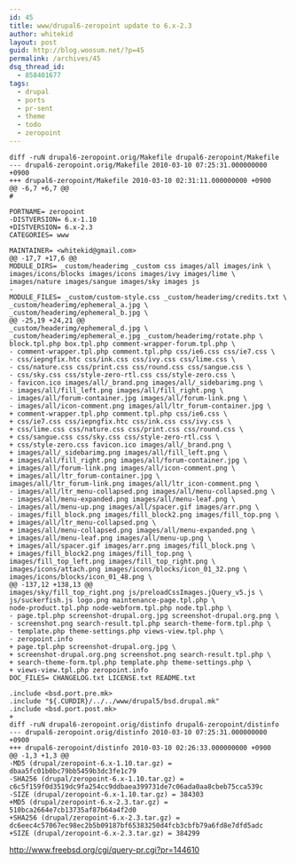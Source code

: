 ```yaml
---
id: 45
title: www/drupal6-zeropoint update to 6.x-2.3
author: whitekid
layout: post
guid: http://blog.woosum.net/?p=45
permalink: /archives/45
dsq_thread_id:
  - 858401677
tags:
  - drupal
  - ports
  - pr-sent
  - theme
  - todo
  - zeropoint
---
```


    diff -ruN drupal6-zeropoint.orig/Makefile drupal6-zeropoint/Makefile
    --- drupal6-zeropoint.orig/Makefile 2010-03-10 07:25:31.000000000 +0900
    +++ drupal6-zeropoint/Makefile 2010-03-10 02:31:11.000000000 +0900
    @@ -6,7 +6,7 @@
    #

    PORTNAME= zeropoint
    -DISTVERSION= 6.x-1.10
    +DISTVERSION= 6.x-2.3
    CATEGORIES= www

    MAINTAINER= <whitekid@gmail.com>
    @@ -17,7 +17,6 @@
    MODULE_DIRS= _custom/headerimg _custom css images/all images/ink \
    images/icons/blocks images/icons images/ivy images/lime \
    images/nature images/sangue images/sky images js
    -
    MODULE_FILES= _custom/custom-style.css _custom/headerimg/credits.txt \
    _custom/headerimg/ephemeral_a.jpg \
    _custom/headerimg/ephemeral_b.jpg \
    @@ -25,19 +24,21 @@
    _custom/headerimg/ephemeral_d.jpg \
    _custom/headerimg/ephemeral_e.jpg _custom/headerimg/rotate.php \
    block.tpl.php box.tpl.php comment-wrapper-forum.tpl.php \
    - comment-wrapper.tpl.php comment.tpl.php css/ie6.css css/ie7.css \
    - css/iepngfix.htc css/ink.css css/ivy.css css/lime.css \
    - css/nature.css css/print.css css/round.css css/sangue.css \
    - css/sky.css css/style-zero-rtl.css css/style-zero.css \
    - favicon.ico images/all/_brand.png images/all/_sidebarimg.png \
    - images/all/fill_left.png images/all/fill_right.png \
    - images/all/forum-container.jpg images/all/forum-link.png \
    - images/all/icon-comment.png images/all/ltr_forum-container.jpg \
    + comment-wrapper.tpl.php comment.tpl.php css/ie6.css \
    + css/ie7.css css/iepngfix.htc css/ink.css css/ivy.css \
    + css/lime.css css/nature.css css/print.css css/round.css \
    + css/sangue.css css/sky.css css/style-zero-rtl.css \
    + css/style-zero.css favicon.ico images/all/_brand.png \
    + images/all/_sidebarimg.png images/all/fill_left.png \
    + images/all/fill_right.png images/all/forum-container.jpg \
    + images/all/forum-link.png images/all/icon-comment.png \
    + images/all/ltr_forum-container.jpg \
    images/all/ltr_forum-link.png images/all/ltr_icon-comment.png \
    - images/all/ltr_menu-collapsed.png images/all/menu-collapsed.png \
    - images/all/menu-expanded.png images/all/menu-leaf.png \
    - images/all/menu-up.png images/all/spacer.gif images/arr.png \
    - images/fill_block.png images/fill_block2.png images/fill_top.png \
    + images/all/ltr_menu-collapsed.png \
    + images/all/menu-collapsed.png images/all/menu-expanded.png \
    + images/all/menu-leaf.png images/all/menu-up.png \
    + images/all/spacer.gif images/arr.png images/fill_block.png \
    + images/fill_block2.png images/fill_top.png \
    images/fill_top_left.png images/fill_top_right.png \
    images/icons/attach.png images/icons/blocks/icon_01_32.png \
    images/icons/blocks/icon_01_48.png \
    @@ -137,12 +138,13 @@
    images/sky/fill_top_right.png js/preloadCssImages.jQuery_v5.js \
    js/suckerfish.js logo.png maintenance-page.tpl.php \
    node-product.tpl.php node-webform.tpl.php node.tpl.php \
    - page.tpl.php screenshot-drupal.org.jpg screenshot-drupal.org.png \
    - screenshot.png search-result.tpl.php search-theme-form.tpl.php \
    - template.php theme-settings.php views-view.tpl.php \
    - zeropoint.info
    + page.tpl.php screenshot-drupal.org.jpg \
    + screenshot-drupal.org.png screenshot.png search-result.tpl.php \
    + search-theme-form.tpl.php template.php theme-settings.php \
    + views-view.tpl.php zeropoint.info
    DOC_FILES= CHANGELOG.txt LICENSE.txt README.txt

    .include <bsd.port.pre.mk>
    .include "${.CURDIR}/../../www/drupal5/bsd.drupal.mk"
    .include <bsd.port.post.mk>
    +
    diff -ruN drupal6-zeropoint.orig/distinfo drupal6-zeropoint/distinfo
    --- drupal6-zeropoint.orig/distinfo 2010-03-10 07:25:31.000000000 +0900
    +++ drupal6-zeropoint/distinfo 2010-03-10 02:26:33.000000000 +0900
    @@ -1,3 +1,3 @@
    -MD5 (drupal/zeropoint-6.x-1.10.tar.gz) = dbaa5fc01b0bc79bb5459b3dc3fe1c79
    -SHA256 (drupal/zeropoint-6.x-1.10.tar.gz) = c6c5f159f0d3519dc9fa254cc9ddbaea399731de7c06ada0aa8cbeb75cca539c
    -SIZE (drupal/zeropoint-6.x-1.10.tar.gz) = 384303
    +MD5 (drupal/zeropoint-6.x-2.3.tar.gz) = 510bca2664e7cb13735af87b64a4f2d0
    +SHA256 (drupal/zeropoint-6.x-2.3.tar.gz) = dc6eec4c57067ec98ec2b5b09187bf65383250d4fcb3cbfb79a6fd8e7dfd5adc
    +SIZE (drupal/zeropoint-6.x-2.3.tar.gz) = 384299

http://www.freebsd.org/cgi/query-pr.cgi?pr=144610